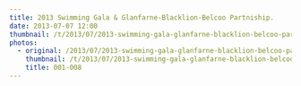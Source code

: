 ```yaml
---
title: 2013 Swimming Gala & Glanfarne-Blacklion-Belcoo Partniship.
date: 2013-07-07 12:00
thumbnail: /t/2013/07/2013-swimming-gala-glanfarne-blacklion-belcoo-partniship/001-008.jpg
photos:
  - original: /2013/07/2013-swimming-gala-glanfarne-blacklion-belcoo-partniship/001-008.jpg
    thumbnail: /t/2013/07/2013-swimming-gala-glanfarne-blacklion-belcoo-partniship/001-008.jpg
    title: 001-008
---
```

